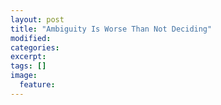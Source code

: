 ```yaml
---
layout: post
title: "Ambiguity Is Worse Than Not Deciding"
modified:
categories: 
excerpt:
tags: []
image:
  feature:
---
```


